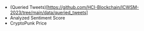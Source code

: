 - (Queried Tweets)[https://github.com/HCI-Blockchain/ICWSM-2023/tree/main/data/queried_tweets]
- Analyzed Sentiment Score 
- CryptoPunk Price
